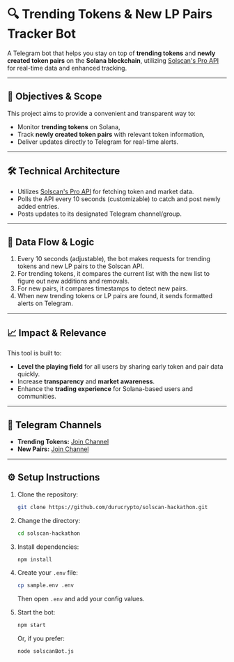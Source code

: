 # 🔍 Trending Tokens & New LP Pairs Tracker Bot

A Telegram bot that helps you stay on top of **trending tokens** and **newly created token pairs** on the **Solana blockchain**, utilizing [Solscan's Pro API](https://pro-api.solscan.io/) for real-time data and enhanced tracking.

---

## 🚀 Objectives & Scope

This project aims to provide a convenient and transparent way to:

- Monitor **trending tokens** on Solana,
- Track **newly created token pairs** with relevant token information,
- Deliver updates directly to Telegram for real-time alerts.

---

## 🛠 Technical Architecture

- Utilizes [Solscan's Pro API](https://pro-api.solscan.io/) for fetching token and market data.
- Polls the API every 10 seconds (customizable) to catch and post newly added entries.
- Posts updates to its designated Telegram channel/group.

---
	
## 🔁 Data Flow & Logic

1. Every 10 seconds (adjustable), the bot makes requests for trending tokens and new LP pairs to the Solscan API.
2. For trending tokens, it compares the current list with the new list to figure out new additions and removals.
3. For new pairs, it compares timestamps to detect new pairs.
4. When new trending tokens or LP pairs are found, it sends formatted alerts on Telegram.

---

## 📈 Impact & Relevance

This tool is built to:

- **Level the playing field** for all users by sharing early token and pair data quickly.
- Increase **transparency** and **market awareness**.
- Enhance the **trading experience** for Solana-based users and communities.

---

## 🔗 Telegram Channels

- **Trending Tokens:** [Join Channel](https://t.me/solscan_hackathon_trending)
- **New Pairs:** [Join Channel](https://t.me/solscan_hackathon_pairs)

---

## ⚙️ Setup Instructions

1. Clone the repository:

    ```bash
    git clone https://github.com/durucrypto/solscan-hackathon.git
    ```

2. Change the directory:

    ```bash
    cd solscan-hackathon
    ```

3. Install dependencies:

    ```bash
    npm install
    ```

4. Create your `.env` file:

    ```bash
    cp sample.env .env
    ```

    Then open `.env` and add your config values.

5. Start the bot:

    ```bash
    npm start
    ```

    Or, if you prefer:

    ```bash
    node solscanBot.js
    ```
